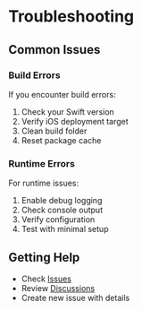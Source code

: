 # Troubleshooting

## Common Issues

### Build Errors

If you encounter build errors:

1. Check your Swift version
2. Verify iOS deployment target
3. Clean build folder
4. Reset package cache

### Runtime Errors

For runtime issues:

1. Enable debug logging
2. Check console output
3. Verify configuration
4. Test with minimal setup

## Getting Help

- Check [Issues](https://github.com/muhittincamdali/iOSFirebaseTools/issues)
- Review [Discussions](https://github.com/muhittincamdali/iOSFirebaseTools/discussions)
- Create new issue with details
